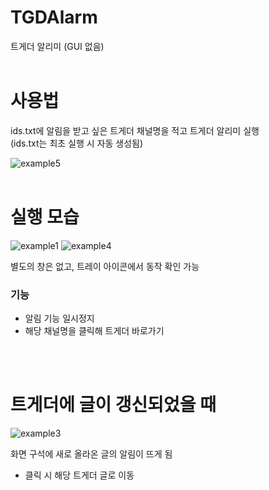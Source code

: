 # TGDAlarm
트게더 알리미 (GUI 없음)
<br/>
<br/>

# 사용법
ids.txt에 알림을 받고 싶은 트게더 채널명을 적고 트게더 알리미 실행
<br/>
(ids.txt는 최초 실행 시 자동 생성됨)

![example5](https://user-images.githubusercontent.com/69317828/197399990-7e2277f0-8f00-4314-a7fb-784b94858021.png)
<br/>
<br/>
# 실행 모습

![example1](https://user-images.githubusercontent.com/69317828/197400013-f926a60d-5f0c-4719-9aac-1487722950ed.png)
![example4](https://user-images.githubusercontent.com/69317828/197400017-e2008446-13a9-4770-83fa-23f97949e4a0.png)

별도의 창은 없고, 트레이 아이콘에서 동작 확인 가능
### 기능
* 알림 기능 일시정지
* 해당 채널명을 클릭해 트게더 바로가기
<br/>
<br/>

# 트게더에 글이 갱신되었을 때
![example3](https://user-images.githubusercontent.com/69317828/197400178-b2ececa3-e9b5-44dc-b275-6f2c62b50f44.png)

화면 구석에 새로 올라온 글의 알림이 뜨게 됨
* 클릭 시 해당 트게더 글로 이동
